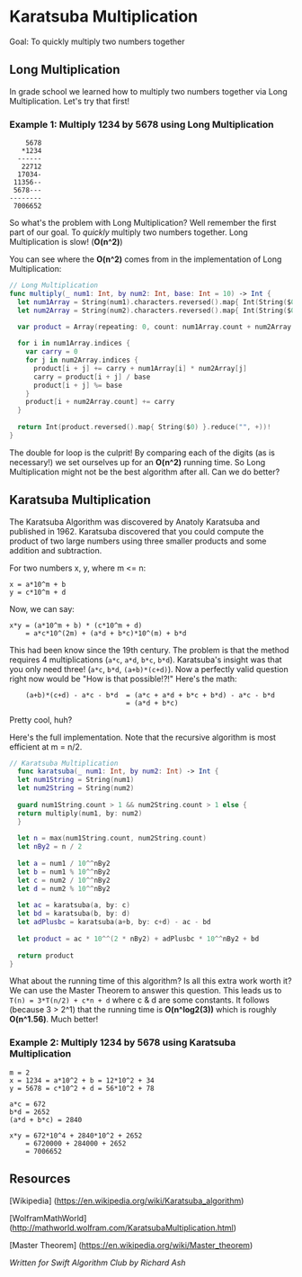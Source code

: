 # Karatsuba Multiplication

Goal: To quickly multiply two numbers together

## Long Multiplication

In grade school we learned how to multiply two numbers together via Long Multiplication. Let's try that first!

### Example 1: Multiply 1234 by 5678 using Long Multiplication

	    5678
	   *1234
	  ------
	   22712
	  17034-
	 11356--
	 5678---
	--------
	 7006652

So what's the problem with Long Multiplication? Well remember the first part of our goal. To *quickly* multiply two numbers together. Long Multiplication is slow! (**O(n^2)**) 

You can see where the **O(n^2)** comes from in the implementation of Long Multiplication:

```swift
// Long Multiplication
func multiply(_ num1: Int, by num2: Int, base: Int = 10) -> Int {
  let num1Array = String(num1).characters.reversed().map{ Int(String($0))! }
  let num2Array = String(num2).characters.reversed().map{ Int(String($0))! }
  
  var product = Array(repeating: 0, count: num1Array.count + num2Array.count)

  for i in num1Array.indices {
    var carry = 0
    for j in num2Array.indices {
      product[i + j] += carry + num1Array[i] * num2Array[j]
      carry = product[i + j] / base
      product[i + j] %= base
    }
    product[i + num2Array.count] += carry
  }
  
  return Int(product.reversed().map{ String($0) }.reduce("", +))!
}
```

The double for loop is the culprit! By comparing each of the digits (as is necessary!) we set ourselves up for an **O(n^2)** running time. So Long Multiplication might not be the best algorithm after all. Can we do better?

## Karatsuba Multiplication

The Karatsuba Algorithm was discovered by Anatoly Karatsuba and published in 1962. Karatsuba discovered that you could compute the product of two large numbers using three smaller products and some addition and subtraction.

For two numbers x, y, where m <= n:

	x = a*10^m + b
	y = c*10^m + d

Now, we can say:

	x*y = (a*10^m + b) * (c*10^m + d)
	    = a*c*10^(2m) + (a*d + b*c)*10^(m) + b*d

This had been know since the 19th century. The problem is that the method requires 4 multiplications (`a*c`, `a*d`, `b*c`, `b*d`). Karatsuba's insight was that you only need three! (`a*c`, `b*d`, `(a+b)*(c+d)`). Now a perfectly valid question right now would be "How is that possible!?!" Here's the math:

        (a+b)*(c+d) - a*c - b*d  = (a*c + a*d + b*c + b*d) - a*c - b*d
                                 = (a*d + b*c)

Pretty cool, huh?

Here's the full implementation. Note that the recursive algorithm is most efficient at m = n/2.

```swift
// Karatsuba Multiplication
  func karatsuba(_ num1: Int, by num2: Int) -> Int {
  let num1String = String(num1)
  let num2String = String(num2)
  
  guard num1String.count > 1 && num2String.count > 1 else {
  return multiply(num1, by: num2)
  }
  
  let n = max(num1String.count, num2String.count)
  let nBy2 = n / 2
  
  let a = num1 / 10^^nBy2
  let b = num1 % 10^^nBy2
  let c = num2 / 10^^nBy2
  let d = num2 % 10^^nBy2
  
  let ac = karatsuba(a, by: c)
  let bd = karatsuba(b, by: d)
  let adPlusbc = karatsuba(a+b, by: c+d) - ac - bd
  
  let product = ac * 10^^(2 * nBy2) + adPlusbc * 10^^nBy2 + bd
  
  return product
}
```

What about the running time of this algorithm? Is all this extra work worth it? We can use the Master Theorem to answer this question. This leads us to `T(n) = 3*T(n/2) + c*n + d` where c & d are some constants. It follows (because 3 > 2^1) that the running time is **O(n^log2(3))** which is roughly **O(n^1.56)**. Much better! 

### Example 2: Multiply 1234 by 5678 using Karatsuba Multiplication

	m = 2
	x = 1234 = a*10^2 + b = 12*10^2 + 34
	y = 5678 = c*10^2 + d = 56*10^2 + 78

	a*c = 672
	b*d = 2652
	(a*d + b*c) = 2840
	
	x*y = 672*10^4 + 2840*10^2 + 2652
	    = 6720000 + 284000 + 2652
	    = 7006652	
 
## Resources

[Wikipedia] (https://en.wikipedia.org/wiki/Karatsuba_algorithm)

[WolframMathWorld] (http://mathworld.wolfram.com/KaratsubaMultiplication.html) 

[Master Theorem] (https://en.wikipedia.org/wiki/Master_theorem)

*Written for Swift Algorithm Club by Richard Ash*
